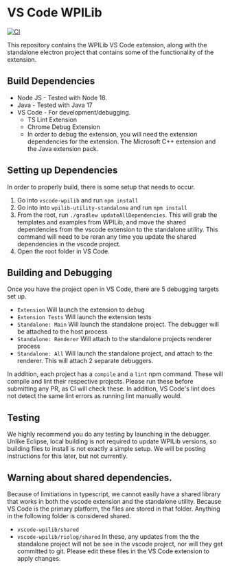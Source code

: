 # VS Code WPILib

[![CI](https://github.com/wpilibsuite/vscode-wpilib/actions/workflows/main.yml/badge.svg)](https://github.com/wpilibsuite/vscode-wpilib/actions/workflows/main.yml)

This repository contains the WPILib VS Code extension, along with the standalone electron project that contains some of the functionality of the extension.

## Build Dependencies

- Node JS - Tested with Node 18.
- Java - Tested with Java 17
- VS Code - For development/debugging.
  - TS Lint Extension
  - Chrome Debug Extension
  - In order to debug the extension, you will need the extension dependencies for the extension. The Microsoft C++ extension and the Java extension pack.

## Setting up Dependencies

In order to properly build, there is some setup that needs to occur.

1. Go into `vscode-wpilib` and run `npm install`
2. Go into into `wpilib-utility-standalone` and run `npm install`
3. From the root, run `./gradlew updateAllDependencies`. This will grab the templates and examples from WPILib, and move the shared dependencies from the vscode extension to the standalone utility. This command will need to be reran any time you update the shared dependencies in the vscode project.
4. Open the root folder in VS Code.

## Building and Debugging

Once you have the project open in VS Code, there are 5 debugging targets set up.

- `Extension` Will launch the extension to debug
- `Extension Tests` Will launch the extension tests
- `Standalone: Main` Will launch the standalone project. The debugger will be attached to the host process
- `Standalone: Renderer` Will attach to the standalone projects renderer process
- `Standalone: All` Will launch the standalone project, and attach to the renderer. This will attach 2 separate debuggers.

In addition, each project has a `compile` and a `lint` npm command. These will compile and lint their respective projects. Please run these before submitting any PR, as CI will check these. In addition, VS Code's lint does not detect the same lint errors as running lint manually would.

## Testing

We highly recommend you do any testing by launching in the debugger. Unlike Eclipse, local building is not required to update WPILib versions, so building files to install is not exactly a simple setup. We will be posting instructions for this later, but not currently.

## Warning about shared dependencies.

Because of limitiations in typescript, we cannot easily have a shared library that works in both the vscode extension and the standalone utility. Because VS Code is the primary platform, the files are stored in that folder. Anything in the following folder is considered shared.

- `vscode-wpilib/shared`
- `vscode-wpilib/riolog/shared`
  In these, any updates from the the standalone project will not be see in the vscode project, nor will they get committed to git. Please edit these files in the VS Code extension to apply changes.
